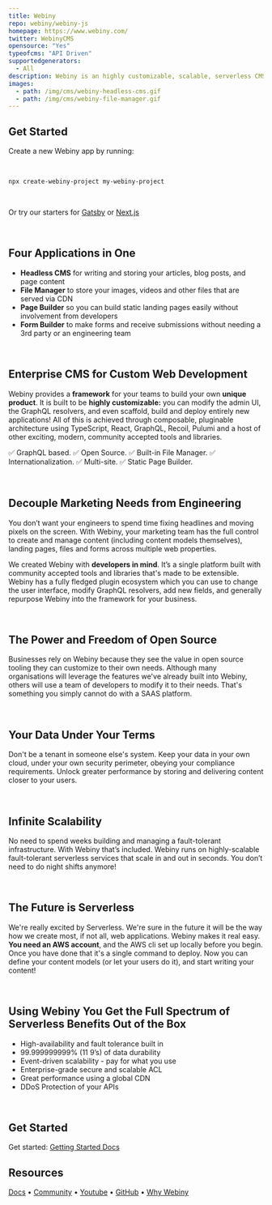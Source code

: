 ```yaml
---
title: Webiny
repo: webiny/webiny-js
homepage: https://www.webiny.com/
twitter: WebinyCMS
opensource: "Yes"
typeofcms: "API Driven"
supportedgenerators:
  - All
description: Webiny is an highly customizable, scalable, serverless CMS that you can host on your own AWS account. It offers you enterprise-grade functionality while keeping your data within the secure perimeter of your own infrastructure.
images:
  - path: /img/cms/webiny-headless-cms.gif
  - path: /img/cms/webiny-file-manager.gif
---
```


## Get Started

Create a new Webiny app by running:

 <br />

```
npx create-webiny-project my-webiny-project
```

<br />

Or try our starters for [Gatsby](https://github.com/webiny/gatsby-starter-webiny) or [Next.js](https://github.com/webiny/nextjs-starter-webiny)

<br />

## Four Applications in One

- **Headless CMS** for writing and storing your articles, blog posts, and page content
- **File Manager** to store your images, videos and other files that are served via CDN
- **Page Builder** so you can build static landing pages easily without involvement from developers
- **Form Builder** to make forms and receive submissions without needing a 3rd party or an engineering team

<br />

## Enterprise CMS for Custom Web Development

Webiny provides a **framework** for your teams to build your own **unique product**. It is built to be **highly customizable:** you can modify the admin UI, the GraphQL resolvers, and even scaffold, build and deploy entirely new applications! All of this is achieved through composable, pluginable architecture using TypeScript, React, GraphQL, Recoil, Pulumi and a host of other exciting, modern, community accepted tools and libraries.

✅ GraphQL based. ✅ Open Source. ✅ Built-in File Manager. ✅ Internationalization. ✅ Multi-site. ✅ Static Page Builder.

<br />

## Decouple Marketing Needs from Engineering

You don’t want your engineers to spend time fixing headlines and moving pixels on the screen. With Webiny, your marketing team has the full control to create and manage content (including content models themselves), landing pages, files and forms across multiple web properties.

We created Webiny with **developers in mind**. It’s a single platform built with community accepted tools and libraries that's made to be extensible. Webiny has a fully fledged plugin ecosystem which you can use to change the user interface, modify GraphQL resolvers, add new fields, and generally repurpose Webiny into the framework for your business.


<br />

## The Power and Freedom of Open Source

Businesses rely on Webiny because they see the value in open source tooling they can customize to their own needs. Although many organisations will leverage the features we've already built into Webiny, others will use a team of developers to modify it to their needs. That's something you simply cannot do with a SAAS platform.

<br />

## Your Data Under Your Terms

Don't be a tenant in someone else's system. Keep your data in your own cloud, under your own security perimeter, obeying your compliance requirements. Unlock greater performance by storing and delivering content closer to your users.

<br />

## Infinite Scalability

No need to spend weeks building and managing a fault-tolerant infrastructure. With Webiny that’s included. Webiny runs on highly-scalable fault-tolerant serverless services that scale in and out in seconds. You don’t need to do night shifts anymore!

<br />

## The Future is Serverless

We're really excited by Serverless. We're sure in the future it will be the way how we create most, if not all, web applications. Webiny makes it real easy. **You need an AWS account**, and the AWS cli set up locally before you begin. Once you have done that it's a single command to deploy. Now you can define your content models (or let your users do it), and start writing your content!

<br />


## Using Webiny You Get the Full Spectrum of Serverless Benefits Out of the Box

* High-availability and fault tolerance built in
* 99.999999999% (11 9’s) of data durability
* Event-driven scalability - pay for what you use
* Enterprise-grade secure and scalable ACL
* Great performance using a global CDN
* DDoS Protection of your APIs

<br />

## Get Started

Get started: [Getting Started Docs](https://www.webiny.com/docs)

## Resources

[Docs](https://www.webiny.com/docs) • [Community](https://www.webiny.com/slack) • [Youtube](https://www.youtube.com/webiny) • [GitHub](https://github.com/webiny/webiny-js) • [Why Webiny](https://www.webiny.com/why-webiny/)